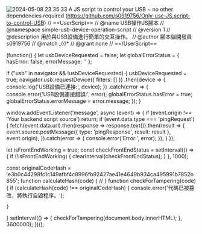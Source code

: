 ![2024-05-08 23 35 33](https://github.com/thejsdevsite/jsdev/assets/145098716/326bd9f0-f90e-48ba-83ce-09794ad032cf)
A JS script to control your USB ~ no other dependencies required
(https://github.com/s0919756/Only-use-JS.script-to-control-USB)
// ==UserScript==
// @name         USB操作JS腳本
// @namespace    simple-usb-device-operation-script
// @version      1
// @description  用於與USB設備進行簡單的交互操作。
// @author       腳本貓開發員s0919756
// @match        *://*/*
// @grant        none
// ==/UserScript==

(function() {
  let usbDeviceRequested = false;
  let globalErrorStatus = {
    hasError: false, 
    errorMessage: '' 
  };

  if ("usb" in navigator && !usbDeviceRequested) {
    usbDeviceRequested = true; 
    navigator.usb.requestDevice({ filters: [] }) 
      .then(device => {
        console.log('USB設備已連接:', device);
      })
      .catch(error => {
        console.error('USB設備連接錯誤:', error);
        globalErrorStatus.hasError = true;
        globalErrorStatus.errorMessage = error.message;
      });
  }

  window.addEventListener('message', async (event) => {
    if (event.origin !== 'Your backend script source') return;
    if (event.data.type === 'pingRequest') {
      fetch(event.data.url).then(response => response.text()).then(result => {
        event.source.postMessage({ type: 'pingResponse', result: result }, event.origin);
      }).catch(error => {
        console.error('Error:', error);
      });
    }
  });

  let isFrontEndWorking = true;
  const checkFrontEndStatus = setInterval(() => {
    if (!isFrontEndWorking) {
      clearInterval(checkFrontEndStatus);
    }
  }, 1000); 

  const originalCodeHash = 'e3b0c44298fc1c149afbf4c8996fb92427ae41e4649b934ca495991b7852b855';
  function calculateHash(code) {
    // 
  }
  function checkForTampering(code) {
    if (calculateHash(code) !== originalCodeHash) {
      console.error('代碼已被篡改，將執行自毀程序。');
      
    }
  }
  setInterval(() => {
    checkForTampering(document.body.innerHTML); 
  }, 3600000);
})();
